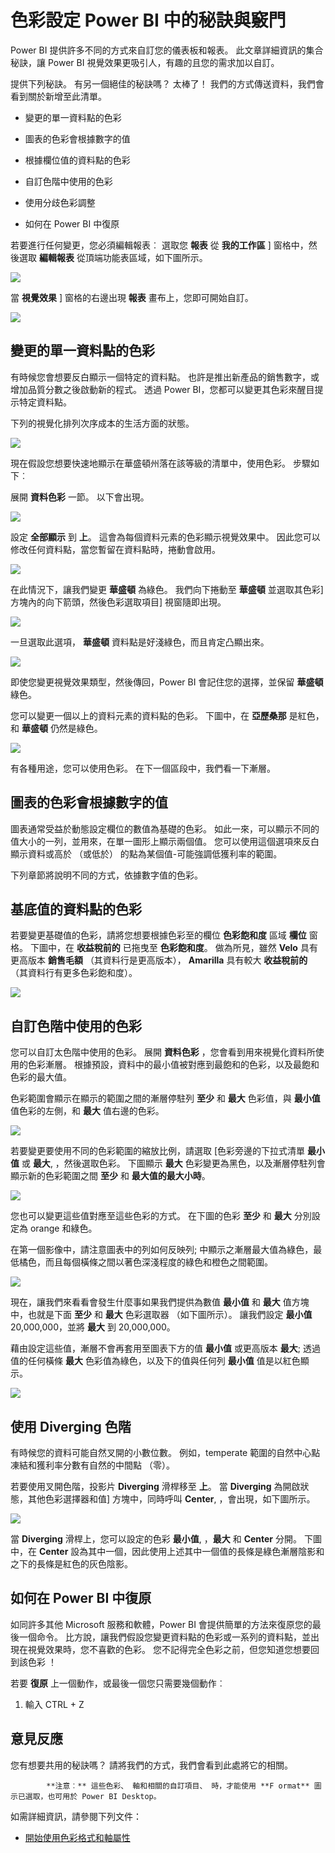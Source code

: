 <properties
   pageTitle="色彩設定 Power BI 中的秘訣與竅門"
   description="色彩設定 Power BI 中的秘訣與竅門"
   services="powerbi"
   documentationCenter=""
   authors="davidiseminger"
   manager="mblythe"
   backup=""
   editor=""
   tags=""
   qualityFocus="no"
   qualityDate=""/>

<tags
   ms.service="powerbi"
   ms.devlang="NA"
   ms.topic="article"
   ms.tgt_pltfrm="NA"
   ms.workload="powerbi"
   ms.date="10/12/2016"
   ms.author="davidi"/>

# 色彩設定 Power BI 中的秘訣與竅門

Power BI 提供許多不同的方式來自訂您的儀表板和報表。 此文章詳細資訊的集合秘訣，讓 Power BI 視覺效果更吸引人，有趣的且您的需求加以自訂。

提供下列秘訣。 有另一個絕佳的秘訣嗎？ 太棒了！ 我們的方式傳送資料，我們會看到關於新增至此清單。

-   變更的單一資料點的色彩

-   圖表的色彩會根據數字的值

-   根據欄位值的資料點的色彩

-   自訂色階中使用的色彩

-   使用分歧色彩調整

-   如何在 Power BI 中復原

若要進行任何變更，您必須編輯報表︰ 選取您 **報表** 從 **我的工作區** ] 窗格中，然後選取 **編輯報表** 從頂端功能表區域，如下圖所示。

![](media/powerbi-service-tips-and-tricks-for-color-formatting/TipsTricksColor_1.png)

當 **視覺效果** ] 窗格的右邊出現 **報表** 畫布上，您即可開始自訂。

![](media/powerbi-service-tips-and-tricks-for-color-formatting/TipsTricksColor_2.png)

## 變更的單一資料點的色彩

有時候您會想要反白顯示一個特定的資料點。 也許是推出新產品的銷售數字，或增加品質分數之後啟動新的程式。 透過 Power BI，您都可以變更其色彩來醒目提示特定資料點。

下列的視覺化排列次序成本的生活方面的狀態。 

![](media/powerbi-service-tips-and-tricks-for-color-formatting/TipsTricksColor_3.png)

現在假設您想要快速地顯示在華盛頓州落在該等級的清單中，使用色彩。 步驟如下︰

展開 **資料色彩** 一節。 以下會出現。

![](media/powerbi-service-tips-and-tricks-for-color-formatting/TipsTricksColor_4.png)

設定 **全部顯示** 到 **上**。 這會為每個資料元素的色彩顯示視覺效果中。 因此您可以修改任何資料點，當您暫留在資料點時，捲動會啟用。

![](media/powerbi-service-tips-and-tricks-for-color-formatting/TipsTricksColor_5.png)

在此情況下，讓我們變更 **華盛頓** 為綠色。 我們向下捲動至 **華盛頓** 並選取其色彩] 方塊內的向下箭頭，然後色彩選取項目] 視窗隨即出現。

![](media/powerbi-service-tips-and-tricks-for-color-formatting/TipsTricksColor_6.png)

一旦選取此選項， **華盛頓** 資料點是好淺綠色，而且肯定凸顯出來。

![](media/powerbi-service-tips-and-tricks-for-color-formatting/TipsTricksColor_7.png)

即使您變更視覺效果類型，然後傳回，Power BI 會記住您的選擇，並保留 **華盛頓** 綠色。

您可以變更一個以上的資料元素的資料點的色彩。 下圖中，在 **亞歷桑那** 是紅色，和 **華盛頓** 仍然是綠色。

![](media/powerbi-service-tips-and-tricks-for-color-formatting/TipsTricksColor_8.png)

有各種用途，您可以使用色彩。 在下一個區段中，我們看一下漸層。

## 圖表的色彩會根據數字的值

圖表通常受益於動態設定欄位的數值為基礎的色彩。 如此一來，可以顯示不同的值大小的一列，並用來，在單一圖形上顯示兩個值。 您可以使用這個選項來反白顯示資料或高於 （或低於） 的點為某個值-可能強調低獲利率的範圍。

下列章節將說明不同的方式，依據數字值的色彩。

## 基底值的資料點的色彩

若要變更基礎值的色彩，請將您想要根據色彩至的欄位 **色彩飽和度** 區域 **欄位** 窗格。 下圖中，在 **收益稅前的** 已拖曳至 **色彩飽和度**。 做為所見，雖然 **Velo** 具有更高版本 **銷售毛額** （其資料行是更高版本）， **Amarilla** 具有較大 **收益稅前的** （其資料行有更多色彩飽和度）。

![](media/powerbi-service-tips-and-tricks-for-color-formatting/TipsTricksColor_9.png)

## 自訂色階中使用的色彩

您可以自訂太色階中使用的色彩。 展開 **資料色彩** ，您會看到用來視覺化資料所使用的色彩漸層。 根據預設，資料中的最小值被對應到最飽和的色彩，以及最飽和色彩的最大值。

色彩範圍會顯示在顯示的範圍之間的漸層停駐列 **至少** 和 **最大** 色彩值，與 **最小值** 值色彩的左側，和 **最大** 值右邊的色彩。

![](media/powerbi-service-tips-and-tricks-for-color-formatting/TipsTricksColor_10.png)

若要變更要使用不同的色彩範圍的縮放比例，請選取 [色彩旁邊的下拉式清單 **最小值** 或 **最大**, ，然後選取色彩。 下圖顯示 **最大** 色彩變更為黑色，以及漸層停駐列會顯示新的色彩範圍之間 **至少** 和 **最大值的最大小時**。

![](media/powerbi-service-tips-and-tricks-for-color-formatting/TipsTricksColor_11.png)

您也可以變更這些值對應至這些色彩的方式。 在下圖的色彩 **至少** 和 **最大** 分別設定為 orange 和綠色。

在第一個影像中，請注意圖表中的列如何反映列; 中顯示之漸層最大值為綠色，最低橘色，而且每個橫條之間以著色深淺程度的綠色和橙色之間範圍。

![](media/powerbi-service-tips-and-tricks-for-color-formatting/TipsTricksColor_12.png)

現在，讓我們來看看會發生什麼事如果我們提供為數值 **最小值** 和 **最大** 值方塊中，也就是下面 **至少** 和 **最大** 色彩選取器 （如下圖所示）。 讓我們設定 **最小值** 20,000,000，並將 **最大** 到 20,000,000。

藉由設定這些值，漸層不會再套用至圖表下方的值 **最小值** 或更高版本 **最大**; 透過值的任何橫條 **最大** 色彩值為綠色，以及下的值與任何列 **最小值** 值是以紅色顯示。

![](media/powerbi-service-tips-and-tricks-for-color-formatting/TipsTricksColor_13.png)

## 使用 Diverging 色階

有時候您的資料可能自然叉開的小數位數。 例如，temperate 範圍的自然中心點凍結和獲利率分數有自然的中間點 （零）。

若要使用叉開色階，投影片 **Diverging** 滑桿移至 **上**。 當 **Diverging** 為開啟狀態，其他色彩選擇器和值] 方塊中，同時呼叫 **Center**, ，會出現，如下圖所示。

![](media/powerbi-service-tips-and-tricks-for-color-formatting/TipsTricksColor_14.png)

當 **Diverging** 滑桿上，您可以設定的色彩 **最小值**, ，**最大** 和 **Center** 分開。 下圖中，在 **Center** 設為其中一個，因此使用上述其中一個值的長條是綠色漸層陰影和之下的長條是紅色的灰色陰影。

## 如何在 Power BI 中復原

如同許多其他 Microsoft 服務和軟體，Power BI 會提供簡單的方法來復原您的最後一個命令。 比方說，讓我們假設您變更資料點的色彩或一系列的資料點，並出現在視覺效果時，您不喜歡的色彩。 您不記得完全色彩之前，但您知道您想要回到該色彩 ！

若要 **復原** 上一個動作，或最後一個您只需要幾個動作︰

1.  輸入 CTRL + Z

## 意見反應

您有想要共用的秘訣嗎？ 請將我們的方式，我們會看到此處將它的相關。


            **注意︰** 這些色彩、 軸和相關的自訂項目、 時，才能使用 **F ormat** 圖示已選取，也可用於 Power BI Desktop。

如需詳細資訊，請參閱下列文件：

-   [開始使用色彩格式和軸屬性](powerbi-service-getting-started-with-color-formatting-and-axis-properties.md)
